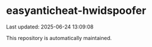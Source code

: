 # easyanticheat-hwidspoofer

Last updated: 2025-06-24 13:09:08

This repository is automatically maintained.
